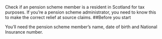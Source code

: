 
Check if an pension scheme member is a resident in Scotland for tax purposes. 
If you’re a pension scheme administrator, you need to know this to make the correct relief at source claims.
##Before you start

You’ll need the pension scheme member’s name, date of birth and National Insurance number.